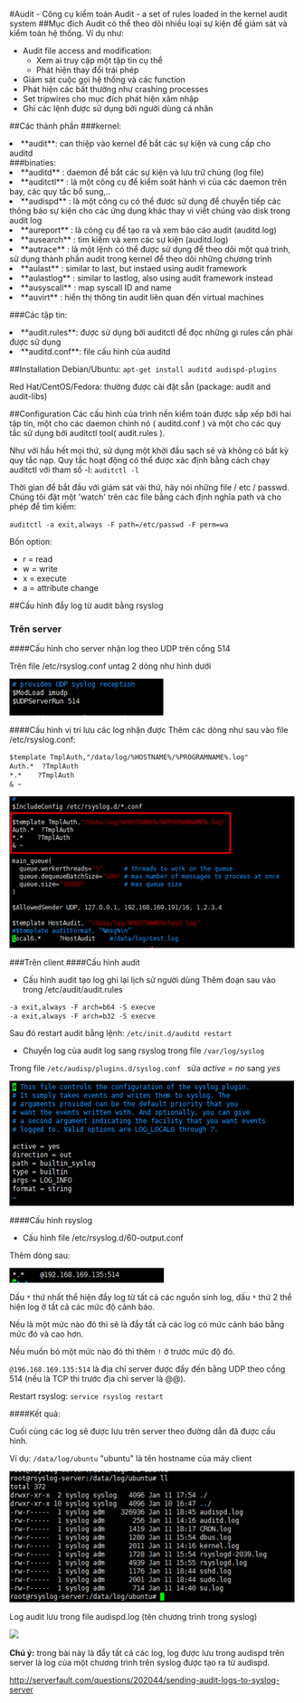 ﻿#Audit - Công cụ kiểm toán
Audit - a set of rules loaded in the kernel audit system
##Mục đích 
Audit có thể theo dõi nhiều loại sự kiện để giám sát và kiểm toán hệ thống. Ví dụ như:
* Audit file access and modification: 
	<ul>
  	<li>Xem ai truy cập một tập tin cụ thể</li>
  	<li>Phát hiện thay đổi trái phép</li></ul>	
* Giám sát cuộc gọi hệ thống và các function
* Phát hiện các bất thường như  crashing processes
* Set tripwires cho mục đích phát hiện xâm nhập
* Ghi các lệnh được sử dụng bởi người dùng cá nhân

##Các thành phần
###kernel:
<li>**audit**: can thiệp vào kernel để bắt các sự kiện và cung cấp cho auditd</li>
###binaties:
<li>**auditd** : daemon để bắt các sự kiện và lưu trữ chúng (log file)</li>
<li>**auditctl** : là một công cụ để kiểm soát hành vi của các daemon trên bay, các quy tắc bổ sung,..</li>
<li>**audispd** : là một công cụ có thể được sử dụng để chuyển tiếp các thông báo sự kiện cho các ứng dụng khác thay vì viết chúng vào disk trong audit log</li>
<li>**aureport** : là công cụ để tạo ra và xem báo cáo audit (auditd.log)</li>
<li>**ausearch** : tìm kiếm và xem các sự kiện (auditd.log)</li>
<li>**autrace** : là một lệnh có thể được sử dụng để theo dõi một quá trình, sử dụng thành phần audit trong kernel để theo dõi những chương trình</li>
<li>**aulast** : similar to last, but instaed using audit framework</li>
<li>**aulastlog** : similar to lastlog, also using audit framework instead</li>
<li>**ausyscall** : map syscall ID and name</li>
<li>**auvirt** : hiển thị thông tin audit liên quan đến  virtual machines</li>

###Các tập tin: 
<li>**audit.rules**: được sử dụng bởi auditctl để đọc những gì rules cần phải được sử dụng</li>
<li>**auditd.conf**: file cấu hình của auditd</li>

##Installation
Debian/Ubuntu: `apt-get install auditd audispd-plugins`

Red Hat/CentOS/Fedora: thường được cài đặt sẵn (package: audit and audit-libs)

##Configuration
Các cấu hình của trình nền kiểm toán được sắp xếp bởi hai tập tin, một cho các daemon chính nó ( auditd.conf ) và một cho các quy tắc sử dụng bởi auditctl tool( audit.rules ).

Như với hầu hết mọi thứ, sử dụng một khởi đầu sạch sẽ và không có bất kỳ quy tắc nạp. Quy tắc hoạt động có thể được xác định bằng cách chạy auditctl với tham số -l: ` auditctl -l `

Thời gian để bắt đầu với giám sát vài thứ, hãy nói những file / etc / passwd. Chúng tôi đặt một 'watch' trên các file bằng cách định nghĩa path và cho phép để tìm kiếm:

`auditctl -a exit,always -F path=/etc/passwd -F perm=wa`

Bốn option:
* r = read
* w = write
* x = execute
* a = attribute change

##Cấu hình đẩy log từ audit bằng rsyslog
### Trên server
####Cấu hình cho server nhận log theo UDP trên cổng 514

Trên file /etc/rsyslog.conf untag 2 dòng như hình dưới

<img src = "https://github.com/trangnth/Audit-Ubuntu-14.04/blob/master/img/rsyslog-conf-server-udp.png">

####Cấu hình vị trí lưu các log nhận được
Thêm các dòng như sau vào file /etc/rsyslog.conf:

```
$template TmplAuth,"/data/log/%HOSTNAME%/%PROGRAMNAME%.log"
Auth.*  ?TmplAuth
*.*    ?TmplAuth
& ~
```
<img src = "https://github.com/trangnth/Audit-Ubuntu-14.04/blob/master/img/rsyslog-conf-server.png">

###Trên client
####Cấu hình audit
* Cấu hình audit tạo log ghi lại lịch sử người dùng
Thêm đoạn sau vào trong /etc/audit/audit.rules
```
-a exit,always -F arch=b64 -S execve
-a exit,always -F arch=b32 -S execve
```
Sau đó restart audit bằng lệnh: `/etc/init.d/auditd restart`

* Chuyển log của audit log sang rsyslog trong file `/var/log/syslog`

Trong file `/etc/audisp/plugins.d/syslog.conf ` sửa *active = no* sang *yes*

<img src = "https://github.com/trangnth/Audit-Ubuntu-14.04/blob/master/img/audit-conf.png">

####Cấu hình rsyslog
* Cấu hình file /etc/rsyslog.d/60-output.conf

Thêm dòng sau:

<img src = "https://github.com/trangnth/Audit-Ubuntu-14.04/blob/master/img/60-output.png">

Dấu `*` thứ nhất thể hiện đẩy log từ tất cả các nguồn sinh log, dấu `*` thứ 2 thể hiện log ở tất cả các mức độ cảnh báo.

Nếu là một mức nào đó thì sẽ là đẩy tất cả các log có mức cảnh báo bằng mức đó và cao hơn.

Nếu muốn bỏ một mức nào đó thì thêm `!` ở trước mức độ đó.

`@196.168.169.135:514` là địa chỉ server được đẩy đến bằng UDP theo cổng 514 (nếu là TCP thì trước địa chỉ server là @@).

Restart rsyslog: `service rsyslog restart`

####Kết quả:

Cuối cùng các log sẽ được lưu trên server theo đường dẫn đã được cấu hình.

Ví dụ: `/data/log/ubuntu` "ubuntu" là tên hostname của máy client

<img src = "https://github.com/trangnth/Audit-Ubuntu-14.04/blob/master/img/server2.png">

Log audit lưu trong file audispd.log (tên chương trình trong syslog)

<img src = "https://raw.github.com/trangnth/Audit-Ubuntu-14.04/master/img/server3.png">

**Chú ý:** trong bài này là đẩy tất cả các log, log được lưu trong audispd trên server là log của một chương trình trên syslog được tạo ra từ audispd.

http://serverfault.com/questions/202044/sending-audit-logs-to-syslog-server
